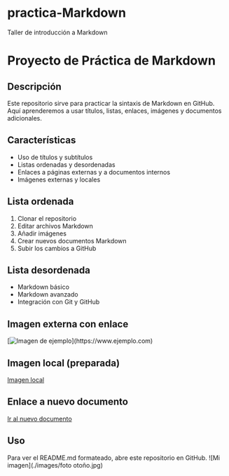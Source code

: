 # practica-Markdown
Taller de introducción a Markdown
# Proyecto de Práctica de Markdown

## Descripción
Este repositorio sirve para practicar la sintaxis de Markdown en GitHub.  
Aquí aprenderemos a usar títulos, listas, enlaces, imágenes y documentos adicionales.

## Características
- Uso de títulos y subtítulos
- Listas ordenadas y desordenadas
- Enlaces a páginas externas y a documentos internos
- Imágenes externas y locales

## Lista ordenada
1. Clonar el repositorio
2. Editar archivos Markdown
3. Añadir imágenes
4. Crear nuevos documentos Markdown
5. Subir los cambios a GitHub

## Lista desordenada
- Markdown básico
- Markdown avanzado
- Integración con Git y GitHub

## Imagen externa con enlace
[![Imagen de ejemplo]([https://via.placeholder.com/150](https://kinsta.com/wp-content/uploads/2018/04/what-is-github-1-1-1024x512.png))](https://www.ejemplo.com)

## Imagen local (preparada)
[Imagen local](images/imagen.jpg)

## Enlace a nuevo documento
[Ir al nuevo documento](nuevo_documento.md)

## Uso
Para ver el README.md formateado, abre este repositorio en GitHub.
![Mi imagen](./images/foto otoño.jpg)

